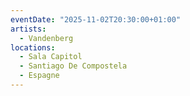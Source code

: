 ```yaml
---
eventDate: "2025-11-02T20:30:00+01:00"
artists:
  - Vandenberg
locations:
  - Sala Capitol
  - Santiago De Compostela
  - Espagne
---
```

